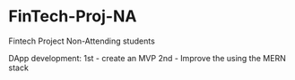 # FinTech-Proj-NA
Fintech Project Non-Attending students

DApp development:
1st - create an MVP
2nd - Improve the using the MERN stack
